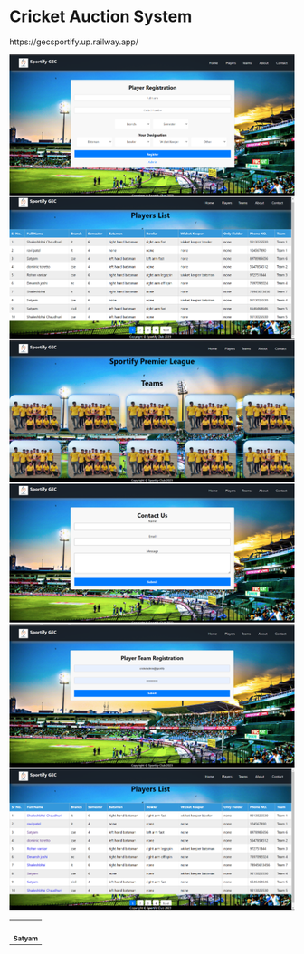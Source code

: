 <h1>Cricket Auction System</h1>
https://gecsportify.up.railway.app/

![Alt HomePage](./Images/home.png)
![Alt Players](./Images/players.png)
![Alt Teams](./Images/teams.png)
![Alt Contact](./Images/contact.png)
![Alt Admin](./Images/admin.png)
![Alt PlayersList](./Images/playerslist.png)


<table>
  <tbody><tr>
    <td align="center"><a href="https://github.com/SatyamKharote"><img src="https://github.com/SatyamKharote.png" width="100px;" alt="" style="max-width: 100%;"><br><sub><b>Satyam</b></sub></a></td>
  </tr>
</tbody></table>
